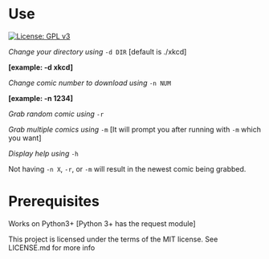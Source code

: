 # Use

[![License: GPL v3](https://img.shields.io/badge/License-GPL%20v3-blue.svg)](https://www.gnu.org/licenses/gpl-3.0)

*Change your directory using* `-d DIR` [default is ./xkcd]

**[example: -d xkcd]**


*Change comic number to download using* `-n NUM`

**[example: -n 1234]**


*Grab random comic using* `-r`


*Grab multiple comics using* `-m` [It will prompt you after running with `-m` 
which you want]


*Display help using* `-h`


Not having `-n X`, `-r`, or `-m` will result in the newest comic being grabbed.


# Prerequisites

Works on Python3+ [Python 3+ has the request module]


This project is licensed under the terms of the MIT license. See LICENSE.md for more info
